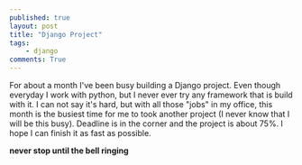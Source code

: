 ```yaml
---
published: true
layout: post
title: "Django Project"
tags:
    - django
comments: True
---
```


For about a month I've been busy building a Django project. Even though everyday I work with python, but I never ever try any framework that is build with it. I can not say it's hard, but with all those "jobs" in my office, this month is the busiest time for me to took another project (I never know that I will be this busy). Deadline is in the corner and the project is about 75%. I hope I can finish it as fast as possible.

**never stop until the bell ringing**

